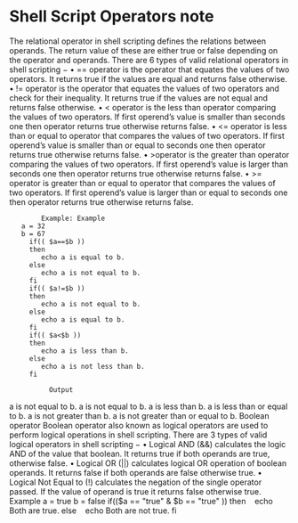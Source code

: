 # Shell Script Operators note

The relational operator in shell scripting defines the relations between operands. The return value of these are either true or false depending on the operator and operands. There are 6 types of valid relational operators in shell scripting −
 • == operator is the operator that equates the values of two operators. It returns true if the values are equal and returns false otherwise.
 • != operator is the operator that equates the values of two operators and check for their inequality. It returns true if the values are not equal and returns false otherwise.
 • < operator is the less than operator comparing the values of two operators. If first operend’s value is smaller than seconds one then operator returns true otherwise returns false.
 • <= operator is less than or equal to operator that compares the values of two operators. If first operend’s value is smaller than or equal to seconds one then operator returns true otherwise returns false.
 • >operator is the greater than operator comparing the values of two operators. If first operend’s value is larger than seconds one then operator returns true otherwise returns false.
 • >= operator is greater than or equal to operator that compares the values of two operators. If first operend’s value is larger than or equal to seconds one then operator returns true otherwise returns false.

            Example: Example
       a = 32
       b = 67
         if(( $a==$b ))
         then
            echo a is equal to b.
         else
            echo a is not equal to b.
         fi
         if(( $a!=$b ))
         then
            echo a is not equal to b.
         else
            echo a is equal to b.
         fi
         if(( $a<$b ))
         then
            echo a is less than b.
         else
            echo a is not less than b.
         fi

              Output
a is not equal to b.
a is not equal to b.
a is less than b.
a is less than or equal to b.
a is not greater than b.
a is not greater than or equal to b.
Boolean operator
Boolean operator also known as logical operators are used to perform logical operations in shell scripting. There are 3 types of valid logical operators in shell scripting −
 • Logical AND (&&) calculates the logic AND of the value that boolean. It returns true if both operands are true, otherwise false.
 • Logical OR (||) calculates logical OR operation of boolean operands. It returns false if both operands are false otherwise true.
 • Logical Not Equal to (!) calculates the negation of the single operator passed. If the value of operand is true it returns false otherwise true.
Example
a = true
b = false
if(($a == "true" & $b == "true" ))
then
   echo Both are true.
else
   echo Both are not true.
fi
